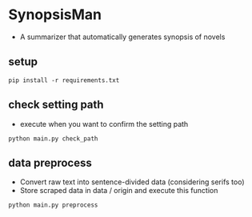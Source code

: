 # SynopsisMan
- A summarizer that automatically generates synopsis of novels

## setup
```
pip install -r requirements.txt
```

## check setting path
- execute when you want to confirm the setting path
```
python main.py check_path
```

## data preprocess
- Convert raw text into sentence-divided data (considering serifs too)
- Store scraped data in data / origin and execute this function
```
python main.py preprocess
```



